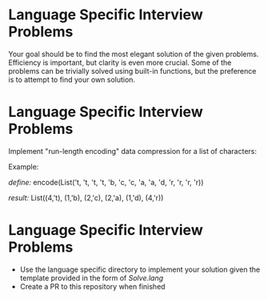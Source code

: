 # Language Specific Interview Problems

Your goal should be to find the most elegant solution of the given problems. Efficiency is important, but clarity is even
more crucial. Some of the problems can be trivially solved using built-in functions, but the preference is to attempt to
find your own solution.

# Language Specific Interview Problems

Implement "run-length encoding" data compression for a list of characters:

Example:

 *define:* encode(List('t, 't, 't, 't, 'b, 'c, 'c, 'a, 'a, 'd, 'r, 'r, 'r, 'r))

 *result:* List((4,'t), (1,'b), (2,'c), (2,'a), (1,'d), (4,'r))
 
 # Language Specific Interview Problems

* Use the language specific directory to implement your solution given the template provided in the form of _Solve.lang_
* Create a PR to this repository when finished
